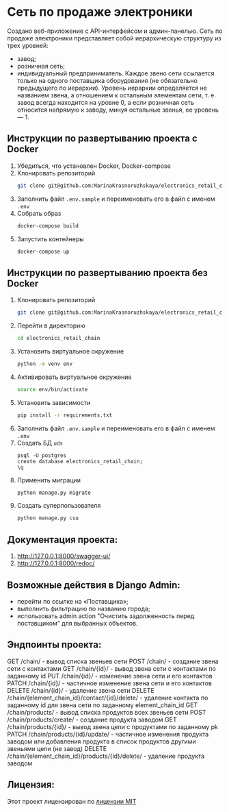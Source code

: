 # Cеть по продаже электроники

Создано веб-приложение с API-интерфейсом и админ-панелью. Сеть по продаже электроники представляет собой
иерархическую структуру из трех уровней:
- завод;
- розничная сеть;
- индивидуальный предприниматель.
  Каждое звено сети ссылается только на одного поставщика оборудования (не обязательно предыдущего по иерархии). Уровень
  иерархии определяется не названием звена, а отношением к остальным элементам сети, т. е. завод всегда находится на
  уровне 0, а если розничная сеть относится напрямую к заводу, минуя остальные звенья, ее уровень — 1.

## Инструкции по развертыванию проекта с Docker

1. Убедиться, что установлен Docker, Docker-compose
2. Клонировать репозиторий
   ```sh
   git clone git@github.com:MarinaKrasnoruzhskaya/electronics_retail_chain.git
   ```
3. Заполнить файл ```.env.sample``` и переименовать его в файл с именем ```.env```
4. Собрать образ
   ```sh
   docker-compose build
   ```
5. Запустить контейнеры
   ```sh
   docker-compose up
   ```

## Инструкции по развертыванию проекта без Docker

1. Клонировать репозиторий
   ```sh
   git clone git@github.com:MarinaKrasnoruzhskaya/electronics_retail_chain.git
   ```
2. Перейти в директорию
   ```sh
   cd electronics_retail_chain
   ```
3. Установить виртуальное окружение
   ```sh
   python -m venv env
   ```
4. Активировать виртуальное окружение
   ```sh
   source env/bin/activate
   ```
5. Установить зависимости
   ```sh
   pip install -r requirements.txt
   ```
6. Заполнить файл ```.env.sample``` и переименовать его в файл с именем ```.env```
7. Создать БД ```uds```
   ```
   psql -U postgres
   create database electronics_retail_chain;  
   \q
   ```
8. Применить миграции
    ```sh
   python manage.py migrate
    ```
9. Создать суперпользователя
    ```sh
   python manage.py csu
   ```

## Документация проекта:

1. http://127.0.0.1:8000/swagger-ui/
2. http://127.0.0.1:8000/redoc/


## Возможные действия в Django Admin:

  -  перейти по ссылке на «Поставщика»;
  -  выполнить фильтрацию по названию города;
  -  использовать admin action "Очистить задолженность перед поставщиком" для выбранных объектов.

## Эндпоинты проекта:

GET /chain/ - вывод списка звеньев сети
POST /chain/ - создание звена сети с контактами
GET /chain/{id}/ - вывод звена сети с контактами по заданному id
PUT /chain/{id}/ - изменение звена сети и его контактов
PATCH /chain/{id}/ - частичное изменение звена сети и его контактов
DELETE /chain/{id}/ - удаление звена сети
DELETE /chain/{element_chain_id}/contact/{id}/delete/ - удаление контакта по заданному id для звена сети по заданному
element_chain_id
GET /chain/products/ - вывод списка продуктов всех звеньев сети
POST /chain/products/create/ - создание продукта заводом
GET /chain/products/{id}/ - вывод звена цепи с продуктами по заданному pk
PATCH /chain/products/{id}/update/ - частичное изменения продукта заводом или добавления продукта в список продуктов
другими звеньями цепи (не завод)
DELETE /chain/{element_chain_id}/products/{id}/delete/ - удаление продукта заводом

## Лицензия:

Этот проект лицензирован по [лицензии MIT](LICENSE)
